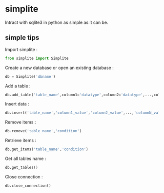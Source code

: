 simplite
====
Intract with sqlite3 in python as simple as it can be.


simple tips
----

Import simplite :

```python
from simplite import Simplite
```

Create a new database or open an existing database :

```python
db = Simplite('dbname')
```

Add a table :

```python
db.add_table('table_name',column1='datatype',column2='datatype',...,columnN='datatype')
```

Insert data :

```python
db.insert('table_name','column1_value','column2_value',...,'columnN_value')
```

Remove items :

```python
db.remove('table_name','condition')
```

Retrieve items :

```python
db.get_items('table_name','condition')
```

Get all tables name :

```python
db.get_tables()
```
Close connection :

```python
db.close_connection()
```